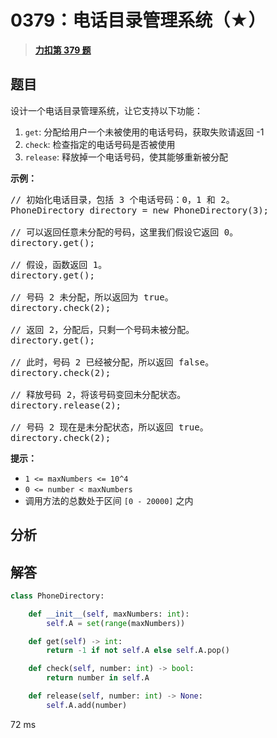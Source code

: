 # 0379：电话目录管理系统（★）


> <u>**[力扣第 379 题](https://leetcode.cn/problems/design-phone-directory/)**</u>

## 题目

<p>设计一个电话目录管理系统，让它支持以下功能：</p>

<ol>
<li><code>get</code>: 分配给用户一个未被使用的电话号码，获取失败请返回 -1</li>
<li><code>check</code>: 检查指定的电话号码是否被使用</li>
<li><code>release</code>: 释放掉一个电话号码，使其能够重新被分配</li>
</ol>



<p><strong>示例：</strong></p>

<pre>// 初始化电话目录，包括 3 个电话号码：0，1 和 2。
PhoneDirectory directory = new PhoneDirectory(3);

// 可以返回任意未分配的号码，这里我们假设它返回 0。
directory.get();

// 假设，函数返回 1。
directory.get();

// 号码 2 未分配，所以返回为 true。
directory.check(2);

// 返回 2，分配后，只剩一个号码未被分配。
directory.get();

// 此时，号码 2 已经被分配，所以返回 false。
directory.check(2);

// 释放号码 2，将该号码变回未分配状态。
directory.release(2);

// 号码 2 现在是未分配状态，所以返回 true。
directory.check(2);
</pre>



<p><strong>提示：</strong></p>

<ul>
<li><code>1 &lt;= maxNumbers &lt;= 10^4</code></li>
<li><code>0 &lt;= number &lt; maxNumbers</code></li>
<li>调用方法的总数处于区间 <code>[0 - 20000]</code> 之内</li>
</ul>


## 分析

## 解答

```python
class PhoneDirectory:

    def __init__(self, maxNumbers: int):
        self.A = set(range(maxNumbers))

    def get(self) -> int:
        return -1 if not self.A else self.A.pop()

    def check(self, number: int) -> bool:
        return number in self.A

    def release(self, number: int) -> None:
        self.A.add(number)
```

72 ms
